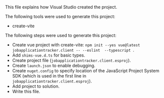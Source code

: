 This file explains how Visual Studio created the project.

The following tools were used to generate this project:
- create-vite

The following steps were used to generate this project:
- Create vue project with create-vite: `npm init --yes vue@latest jobapplicationtracker.client -- --eslint  --typescript `.
- Add `shims-vue.d.ts` for basic types.
- Create project file (`jobapplicationtracker.client.esproj`).
- Create `launch.json` to enable debugging.
- Create `nuget.config` to specify location of the JavaScript Project System SDK (which is used in the first line in `jobapplicationtracker.client.esproj`).
- Add project to solution.
- Write this file.
